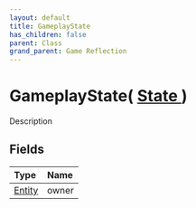 ```yaml
---
layout: default
title: GameplayState
has_children: false
parent: Class
grand_parent: Game Reflection
---
```

# GameplayState( [ State ](/riftbreaker-wiki/docs/game-reflection/classes/state/) )
Description 

## Fields

| Type | Name |
|:----------|:--------------|
| [Entity](/riftbreaker-wiki/docs/game-reflection/classes/entity/) | owner |

